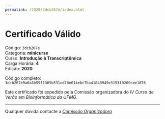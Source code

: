 ```yaml
---
permalink: /2020/3dcb267e/index.html
---
```


# Certificado Válido

Código: `3dcb267e`<br>
Categoria: **minicurso**<br>
Curso: **Introdução à Transcriptômica**<br>
Carga Horária: **4**<br>
Edição: **2020**<br>


Código completo: `3dcb267e9a6a8b59f1309b531cd76e014ebc7ba41843949e315310200cee1876`


Este certificado foi expedido pela Comissão organizadora do *IV Curso de Verão em Bioinformática da UFMG*.

----

Qualquer dúvida contacte a [_Comissão Organizadora_](<mailto:cursobioinfoufmg@gmail.com$subject=[Certificados]>)

